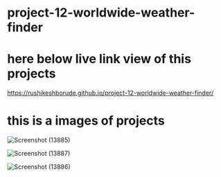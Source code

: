 # project-12-worldwide-weather-finder


# here below live link view of this projects


https://rushikeshborude.github.io/project-12-worldwide-weather-finder/





# this is a images of projects
![Screenshot (13885)](https://github.com/RushikeshBorude/project-12-worldwide-weather-finder/assets/86228914/45351acd-b4d1-4056-97a1-65e019bb651e)






![Screenshot (13887)](https://github.com/RushikeshBorude/project-12-worldwide-weather-finder/assets/86228914/07a3b812-5298-417d-b053-635578330654)






![Screenshot (13886)](https://github.com/RushikeshBorude/project-12-worldwide-weather-finder/assets/86228914/f6545acf-5723-406a-a46f-3ad566f4fdc6)

